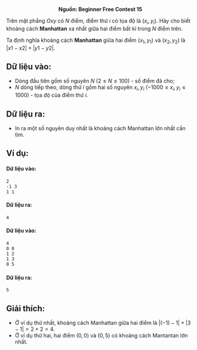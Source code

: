 **<center>Nguồn: Beginner Free Contest 15</center>**

Trên mặt phẳng $Oxy$ có $N$ điểm, điểm thứ $i$ có tọa độ là $(x_i, y_i)$. Hãy cho biết khoảng cách **Manhattan** xa nhất giữa hai điểm bất kì trong $N$ điểm trên.

Ta định nghĩa khoảng cách **Manhattan** giữa hai điểm $(x_1, y_1)$ và $(x_2, y_2)$ là $|x1 − x2| + |y1 − y2|$.

## Dữ liệu vào:
- Dòng đầu tiên gồm số nguyên $N$ $(2 ≤ N ≤ 100)$ - số điểm đã cho;
- $N$ dòng tiếp theo, dòng thứ $i$ gồm hai số nguyên $x_i, y_i\ (−1000 ≤ x_i, y_i ≤ 1000)$ - tọa độ của điểm thứ $i$.

## Dữ liệu ra:
- In ra một số nguyên duy nhất là khoảng cách Manhattan lớn nhất cần tìm.

## Ví dụ:
#### Dữ liệu vào:
```
2
-1 3
1 1
```

#### Dữ liệu ra:
```
4
```

#### Dữ liệu vào:
```
4
0 0
1 2
1 3
0 5
```

#### Dữ liệu ra:
```
5
```

## Giải thích:
- Ở ví dụ thứ nhất, khoảng cách Manhattan giữa hai điểm là $|(−1) − 1| + |3 − 1| = 2 + 2 = 4$.
- Ở ví dụ thứ hai, hai điểm $(0, 0)$ và $(0, 5)$ có khoảng cách Mantantan lớn nhất.